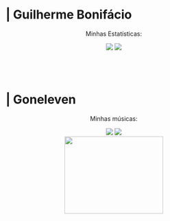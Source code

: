 # | Guilherme Bonifácio

  <p align="center">
    Minhas Estatísticas:
  </p>

<!-- Link das Estatística -->
<div align="center">
    <img  src="https://github-readme-stats.vercel.app/api?username=Goneleven&title_color=3181df&border_color=0d1118&bg_color=0d1117&count_private=true&include_all_commits=true&show_icons=true&theme=dracula&hide_border=false&show_owner=true"/>
    <img  src="https://github-readme-stats.vercel.app/api/top-langs/?username=Goneleven&title_color=3181df&border_color=0d1118&bg_color=0d1117&theme=dracula&hide_border=false&&layout=compact"/>
</div>

#

<br>

# | Goneleven

 <!-- Link URL -->
<div align="center"> 
  <p>
    Minhas músicas:
  </p>
  <a href="https://www.youtube.com/channel/UCn1RP2lJCsUI5otG_Eta74A" target="_blank"><img src="https://img.shields.io/badge/YouTube-FF0000?style=for-the-badge&logo=youtube&logoColor=white" target="_blank"></a>
  <a href="https://www.instagram.com/goneleven_/" target="_blank"><img src="https://img.shields.io/badge/-Instagram-6b47c5?style=for-the-badge&logo=instagram&logoColor=white" target="_blank"></a>
  <!--
  <a href = "mailto:emailquenaoseiainda@gmail.com"><img src="https://img.shields.io/badge/-Gmail-%23333?style=for-the-badge&logo=gmail&logoColor=white" target="_blank"></a>
  <a href="linkedinquenaoseisecolocoainda" target="_blank"><img src="https://img.shields.io/badge/-LinkedIn-%230077B5?style=for-the-badge&logo=linkedin&logoColor=white" target="_blank"></a>
  -->

  <br>

  <img src="https://media1.tenor.com/m/L2r50BvHb-kAAAAd/boyfriend-fnf-fnf.gif" width="230" height="180">
  
</div>

#
